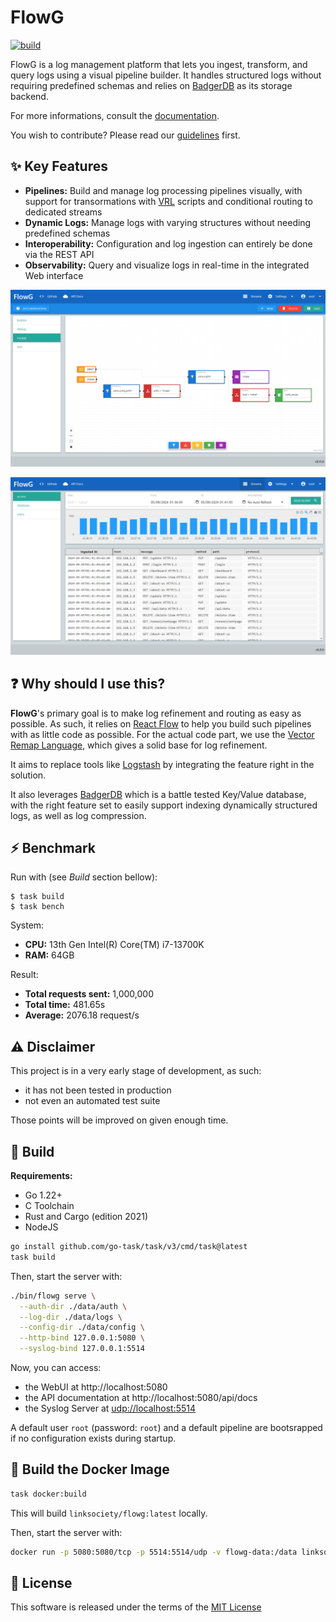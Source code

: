 # FlowG

[![build](https://github.com/link-society/flowg/actions/workflows/build.yml/badge.svg)](https://github.com/link-society/flowg/actions/workflows/build.yml)

FlowG is a log management platform that lets you ingest, transform, and query
logs using a visual pipeline builder. It handles structured logs without
requiring predefined schemas and relies on
[BadgerDB](https://dgraph.io/docs/badger/) as its storage backend.

For more informations, consult the [documentation](./docs/README.md).

You wish to contribute? Please read our [guidelines](./CONTRIBUTING.md) first.

## :sparkles: Key Features

 - **Pipelines:** Build and manage log processing pipelines visually, with
   support for transormations with [VRL](https://vector.dev/docs/reference/vrl/)
   scripts and conditional routing to dedicated streams
 - **Dynamic Logs:** Manage logs with varying structures without needing
   predefined schemas
 - **Interoperability:** Configuration and log ingestion can entirely be done
   via the REST API
 - **Observability:** Query and visualize logs in real-time in the integrated
   Web interface

![pipeline screenshot](./docs/screenshots/pipelines.png)

![stream screenshot](./docs/screenshots/streams.png)

## :question: Why should I use this?

**FlowG**'s primary goal is to make log refinement and routing as easy as
possible. As such, it relies on [React Flow](https://reactflow.dev) to help you
build such pipelines with as little code as possible. For the actual code part,
we use the [Vector Remap Language](https://vector.dev/docs/reference/vrl/),
which gives a solid base for log refinement.

It aims to replace tools like [Logstash](https://www.elastic.co/logstash) by
integrating the feature right in the solution.

It also leverages [BadgerDB](https://dgraph.io/docs/badger/) which is a battle
tested Key/Value database, with the right feature set to easily support indexing
dynamically structured logs, as well as log compression.

## :zap: Benchmark

Run with (see *Build* section bellow):

```
$ task build
$ task bench
```

System:

 - **CPU:** 13th Gen Intel(R) Core(TM) i7-13700K
 - **RAM:** 64GB

Result:

 - **Total requests sent:** 1,000,000
 - **Total time:** 481.65s
 - **Average:** 2076.18 request/s

## :warning: Disclaimer

This project is in a very early stage of development, as such:

 - it has not been tested in production
 - not even an automated test suite

Those points will be improved on given enough time.

## :construction: Build

**Requirements:**

 - Go 1.22+
 - C Toolchain
 - Rust and Cargo (edition 2021)
 - NodeJS

```bash
go install github.com/go-task/task/v3/cmd/task@latest
task build
```

Then, start the server with:

```bash
./bin/flowg serve \
  --auth-dir ./data/auth \
  --log-dir ./data/logs \
  --config-dir ./data/config \
  --http-bind 127.0.0.1:5080 \
  --syslog-bind 127.0.0.1:5514
```

Now, you can access:

 - the WebUI at http://localhost:5080
 - the API documentation at http://localhost:5080/api/docs
 - the Syslog Server at [udp://localhost:5514]()

A default user `root` (password: `root`) and a default pipeline are bootsrapped
if no configuration exists during startup.

## :whale: Build the Docker Image

```bash
task docker:build
```

This will build `linksociety/flowg:latest` locally.

Then, start the server with:

```bash
docker run -p 5080:5080/tcp -p 5514:5514/udp -v flowg-data:/data linksociety/flowg:latest serve
```

## :memo: License

This software is released under the terms of the [MIT License](./LICENSE.txt)
